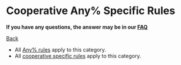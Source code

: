 # Cooperative Any% Specific Rules

**If you have any questions, the answer may be in our
[FAQ](https://www.speedrun.com/mcbe/thread/vdv9t)**

[Back](../README.md)

* All [Any% rules](any.md) apply to this category.
* All [cooperative specific rules](../coop/README.md) apply to this category.
